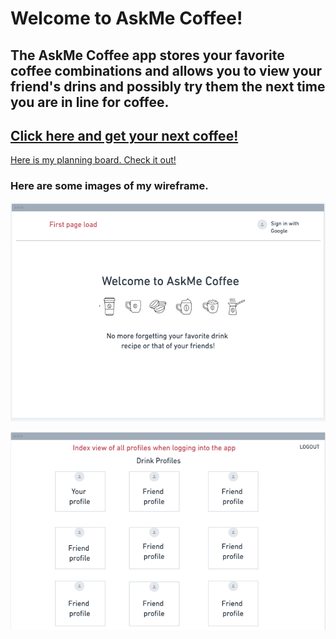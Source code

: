 <h1> Welcome to AskMe Coffee!</h1>
<h2> The AskMe Coffee app stores your favorite coffee combinations and allows you to view your friend's drins and possibly try them the next time you are in line for coffee.</h2>
<h2>
<a href="https://askmecoffee.fly.dev/"> Click here and get your next coffee!</a>
</h2>

<a href="https://trello.com/invite/b/QXgQscWT/ATTI0050b7605840b13859173e7333e72a7cBBA23BFE/askme-coffee"> Here is my planning board. Check it out!</a>
<h3>Here are some images of my wireframe.</h3>

![wireframe](images/../public/images/Screenshot_2023-01-13_at_3.25.28_PM.png)

![wireframe](images/../public/images/Screenshot_2023-01-13_at_3.25.47_PM.png)
